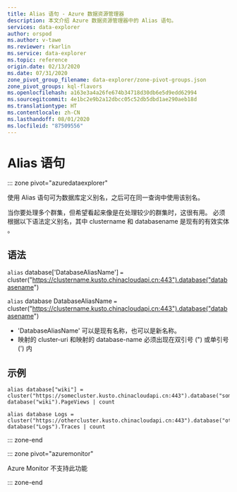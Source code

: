```yaml
---
title: Alias 语句 - Azure 数据资源管理器
description: 本文介绍 Azure 数据资源管理器中的 Alias 语句。
services: data-explorer
author: orspod
ms.author: v-tawe
ms.reviewer: rkarlin
ms.service: data-explorer
ms.topic: reference
origin.date: 02/13/2020
ms.date: 07/31/2020
zone_pivot_group_filename: data-explorer/zone-pivot-groups.json
zone_pivot_groups: kql-flavors
ms.openlocfilehash: a163e3a4a26fe674b34718d30db6e5d9edd62994
ms.sourcegitcommit: 4e1bc2e9b2a12dbcc05c52db5dbd1ae290aeb18d
ms.translationtype: HT
ms.contentlocale: zh-CN
ms.lasthandoff: 08/01/2020
ms.locfileid: "87509556"
---
```

# <a name="alias-statement"></a>Alias 语句

::: zone pivot="azuredataexplorer"

使用 Alias 语句可为数据库定义别名，之后可在同一查询中使用该别名。

当你要处理多个群集，但希望看起来像是在处理较少的群集时，这很有用。
必须根据以下语法定义别名，其中 clustername 和 databasename 是现有的有效实体 。

## <a name="syntax"></a>语法

`alias` database['DatabaseAliasName'] `=` cluster("https://clustername.kusto.chinacloudapi.cn:443").database("databasename")  

`alias` database DatabaseAliasName `=` cluster("https://clustername.kusto.chinacloudapi.cn:443").database("databasename")  

* 'DatabaseAliasName' 可以是现有名称，也可以是新名称。
* 映射的 cluster-uri 和映射的 database-name 必须出现在双引号 (") 或单引号 (') 内

## <a name="examples"></a>示例

```kusto
alias database["wiki"] = cluster("https://somecluster.kusto.chinacloudapi.cn:443").database("somedatabase");
database("wiki").PageViews | count 
```

```kusto
alias database Logs = cluster("https://othercluster.kusto.chinacloudapi.cn:443").database("otherdatabase");
database("Logs").Traces | count 
```

::: zone-end

::: zone pivot="azuremonitor"

Azure Monitor 不支持此功能

::: zone-end
